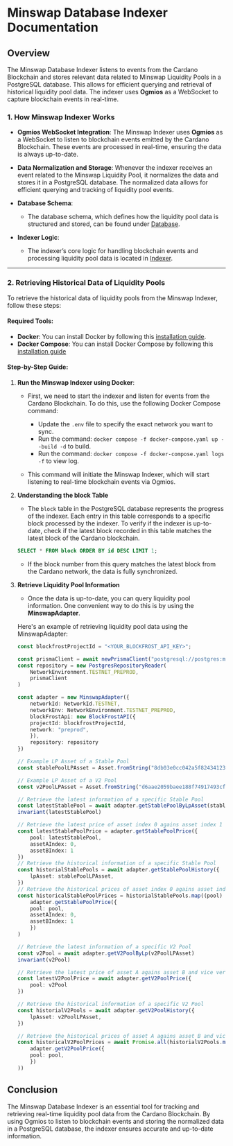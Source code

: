 # Minswap Database Indexer Documentation

## Overview

The Minswap Database Indexer listens to events from the Cardano Blockchain and stores relevant data related to Minswap Liquidity Pools in a PostgreSQL database. This allows for efficient querying and retrieval of historical liquidity pool data. The indexer uses **Ogmios** as a WebSocket to capture blockchain events in real-time.

### 1. How Minswap Indexer Works

- **Ogmios WebSocket Integration**: The Minswap Indexer uses **Ogmios** as a WebSocket to listen to blockchain events emitted by the Cardano Blockchain. These events are processed in real-time, ensuring the data is always up-to-date.
  
- **Data Normalization and Storage**: Whenever the indexer receives an event related to the Minswap Liquidity Pool, it normalizes the data and stores it in a PostgreSQL database. The normalized data allows for efficient querying and tracking of liquidity pool events.

- **Database Schema**: 
  - The database schema, which defines how the liquidity pool data is structured and stored, can be found under [Database](../src/syncer/postgres/prisma/schema.prisma).
  
- **Indexer Logic**:
  - The indexer’s core logic for handling blockchain events and processing liquidity pool data is located in [Indexer](../src/syncer/syncer.ts).

---

### 2. Retrieving Historical Data of Liquidity Pools

To retrieve the historical data of liquidity pools from the Minswap Indexer, follow these steps:

#### **Required Tools**:

- **Docker**: You can install Docker by following this [installation guide](https://docs.docker.com/get-started/get-docker/).
- **Docker Compose**: You can install Docker Compose by following this [installation guide](https://docs.docker.com/compose/install/)

#### **Step-by-Step Guide**:

1. **Run the Minswap Indexer using Docker**:
    - First, we need to start the indexer and listen for events from the Cardano Blockchain. To do this, use the following Docker Compose command:
    
        - Update the `.env` file to specify the exact network you want to sync.
        - Run the command: `docker compose -f docker-compose.yaml up --build -d` to build.
        - Run the command: `docker compose -f docker-compose.yaml logs -f` to view log.
    - This command will initiate the Minswap Indexer, which will start listening to real-time blockchain events via Ogmios.

2. **Understanding the block Table**
    - The `block` table in the PostgreSQL database represents the progress of the indexer. Each entry in this table corresponds to a specific block processed by the indexer. To verify if the indexer is up-to-date, check if the latest block recorded in this table matches the latest block of the Cardano blockchain.

    ```sql
    SELECT * FROM block ORDER BY id DESC LIMIT 1;
    ```
    
    - If the block number from this query matches the latest block from the Cardano network, the data is fully synchronized.

3. **Retrieve Liquidity Pool Information**
    - Once the data is up-to-date, you can query liquidity pool information. One convenient way to do this is by using the **MinswapAdapter**.

    Here's an example of retrieving liquidity pool data using the MinswapAdapter:

    ```typescript
    const blockfrostProjectId = "<YOUR_BLOCKFROST_API_KEY>";

    const prismaClient = await newPrismaClient("postgresql://postgres:minswap@postgres:5432/syncer?schema=public&connection_limit=5")
    const repository = new PostgresRepositoryReader(
        NetworkEnvironment.TESTNET_PREPROD,
        prismaClient
    )

    const adapter = new MinswapAdapter({
        networkId: NetworkId.TESTNET,
        networkEnv: NetworkEnvironment.TESTNET_PREPROD,
        blockFrostApi: new BlockFrostAPI({
        projectId: blockfrostProjectId,
        network: "preprod",
        }),
        repository: repository
    })

    // Example LP Asset of a Stable Pool
    const stablePoolLPAsset = Asset.fromString("8db03e0cc042a5f82434123a0509f590210996f1c7410c94f913ac48757364632d757364742d76312e342d6c70")

    // Example LP Asset of a V2 Pool
    const v2PoolLPAsset = Asset.fromString("d6aae2059baee188f74917493cf7637e679cd219bdfbbf4dcbeb1d0b6c3ea488e6ff940bb6fb1b18fd605b5931d9fefde6440117015ba484cf321200")

    // Retrieve the latest information of a specific Stable Pool
    const latestStablePool = await adapter.getStablePoolByLpAsset(stablePoolLPAsset)
    invariant(latestStablePool)

    // Retrieve the latest price of asset index 0 agains asset index 1
    const latestStablePoolPrice = adapter.getStablePoolPrice({
        pool: latestStablePool,
        assetAIndex: 0,
        assetBIndex: 1
    })
    // Retrieve the historical information of a specific Stable Pool
    const historialStablePools = await adapter.getStablePoolHistory({
        lpAsset: stablePoolLPAsset,
    })
    // Retrieve the historical prices of asset index 0 agains asset index 1
    const historicalStablePoolPrices = historialStablePools.map((pool) =>
        adapter.getStablePoolPrice({
        pool: pool,
        assetAIndex: 0,
        assetBIndex: 1
        })
    )

    // Retrieve the latest information of a specific V2 Pool
    const v2Pool = await adapter.getV2PoolByLp(v2PoolLPAsset)
    invariant(v2Pool)

    // Retrieve the latest price of asset A agains asset B and vice versa
    const latestV2PoolPrice = await adapter.getV2PoolPrice({
        pool: v2Pool
    })

    // Retrieve the historical information of a specific V2 Pool
    const historialV2Pools = await adapter.getV2PoolHistory({
        lpAsset: v2PoolLPAsset,
    })

    // Retrieve the historical prices of asset A agains asset B and vice versa
    const historicalV2PoolPrices = await Promise.all(historialV2Pools.map((pool) => 
        adapter.getV2PoolPrice({
        pool: pool,
        })
    ))
    ```

## Conclusion
The Minswap Database Indexer is an essential tool for tracking and retrieving real-time liquidity pool data from the Cardano Blockchain. By using Ogmios to listen to blockchain events and storing the normalized data in a PostgreSQL database, the indexer ensures accurate and up-to-date information.